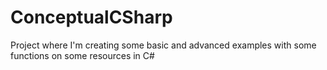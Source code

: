 # ConceptualCSharp
Project where I'm creating some basic and advanced examples with some functions on some resources in C#
